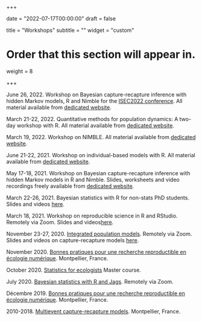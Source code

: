 +++

date = "2022-07-17T00:00:00"
draft = false

title = "Workshops"
subtitle = ""
widget = "custom"

# Order that this section will appear in.
weight = 8

+++

June 26, 2022. Workshop on Bayesian capture-recapture inference with hidden Markov models, R and Nimble for the [ISEC2022 conference](https://www.isec2022.org/workshop-4/). All material available from [dedicated website](https://oliviergimenez.github.io/hmm-cr-nimble-isec2022-workshop/).

March 21-22, 2022. Quantitative methods for population dynamics: A two-day workshop with R. All material available from [dedicated website](https://oliviergimenez.github.io/popdyn-workshop/). 

March 19, 2022. Workshop on NIMBLE. All material available from [dedicated website](https://oliviergimenez.github.io/nimble-workshop/#1). 

June 21-22, 2021. Workshop on individual-based models with R. All material available from [dedicated website](https://sarahbauduin.github.io/formation_IBM_NetLogoR/). 

May 17-18, 2021. Workshop on Bayesian capture-recapture inference with hidden Markov models in R and Nimble. Slides, worksheets and video recordings freely available from [dedicated website](https://oliviergimenez.github.io/bayesian-cr-workshop/). 

March 22-26, 2021. Bayesian statistics with R for non-stats PhD students. Slides and videos [here](https://oliviergimenez.github.io/bayesian-stats-with-R/).

March 18, 2021. Workshop on reproducible science in R and RStudio. Remotely via Zoom. Slides and videos[here](https://oliviergimenez.github.io/reproducible-science-workshop/). 

November 23-27, 2020. [Integrated population models](http://www.phidot.org/forum/viewtopic.php?f=8&t=3968). Remotely via Zoom. Slides and videos on capture-recapture models [here](https://github.com/oliviergimenez/IPMworkshop). 

November 2020. [Bonnes pratiques pour une recherche reproductible en écologie numérique](https://www.fondationbiodiversite.fr/evenement/frb-cesab-formation-reproductibilite-2020/). Montpellier, France.

October 2020. [Statistics for ecologists](https://github.com/oliviergimenez/statistics-for-ecologists-Master-courses) Master course. 

July 2020. [Bayesian statistics with R and Jags](https://github.com/oliviergimenez/Bayesian_Workshop). Remotely via Zoom.

Décembre 2019. [Bonnes pratiques pour une recherche reproductible en écologie numérique](https://frbcesab.github.io/datatoolbox/index.html#1). Montpellier, France. 

2010-2018. [Multievent capture-recapture models](http://www.phidot.org/forum/viewtopic.php?f=8&t=3553). Montpellier, France.
